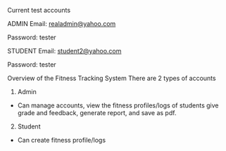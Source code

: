 Current test accounts

ADMIN 
Email: realadmin@yahoo.com


Password: tester


STUDENT
Email: student2@yahoo.com


Password: tester


Overview of the Fitness Tracking System
There are 2 types of accounts
1. Admin 
- Can manage accounts, view the fitness profiles/logs of students give grade and feedback, generate report, and save as pdf.


2. Student
- Can create fitness profile/logs